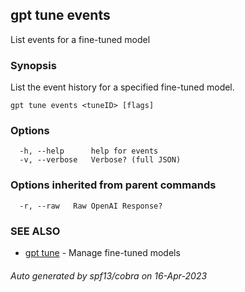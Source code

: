 ## gpt tune events

List events for a fine-tuned model

### Synopsis

List the event history for a specified fine-tuned model.

```
gpt tune events <tuneID> [flags]
```

### Options

```
  -h, --help      help for events
  -v, --verbose   Verbose? (full JSON)
```

### Options inherited from parent commands

```
  -r, --raw   Raw OpenAI Response?
```

### SEE ALSO

* [gpt tune](gpt_tune.md)	 - Manage fine-tuned models

###### Auto generated by spf13/cobra on 16-Apr-2023
